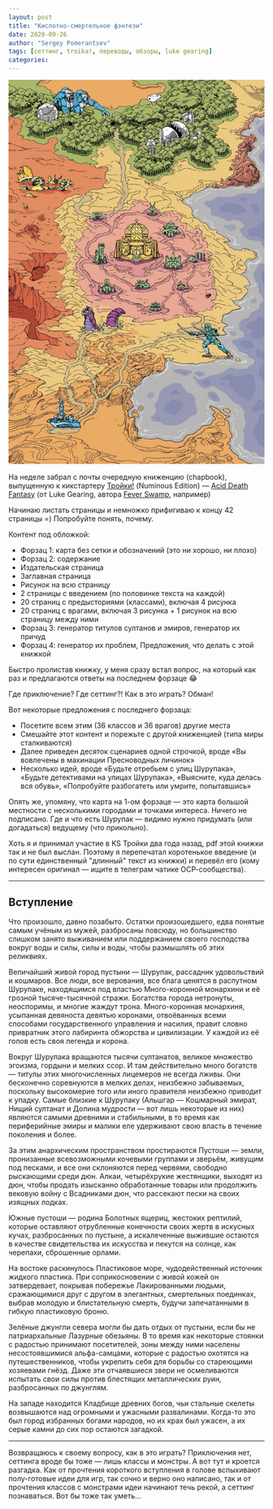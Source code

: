 ```yaml
---
layout: post
title: "Кислотно-смертельное фэнтези"
date: 2020-09-26
author: "Sergey Pomerantsev"
tags: [сеттинг, troika!, переводы, обзоры, luke gearing]
categories:
---
```


![](/assets/images/acid-death-fantasy.jpg)

На неделе забрал с почты очередную книженцию (chapbook), выпущенную к кикстартеру [Тройки!](https://docs.google.com/document/d/1nA0u-OD58ujAICzClfWePBIhClBb0OX2YTRQMXw-RKg/edit) (Numinous Edition) — [Acid Death Fantasy](https://www.melsonia.com/acid-death-fantasy-264-p.asp) (от Luke Gearing, автора [Fever Swamp](https://pnprpg.ru/blog/tag/%D0%BB%D0%B8%D1%85%D0%BE%D1%80%D0%B0%D0%B4%D0%BE%D1%87%D0%BD%D0%B0%D1%8F-%D1%82%D0%BE%D0%BF%D1%8C/), например)

Начинаю листать страницы и немножко прифигиваю к концу 42 страницы =) Попробуйте понять, почему.

Контент под обложкой:

- Форзац 1: карта без сетки и обозначений (это ни хорошо, ни плохо)
- Форзац 2: содержание
- Издательская страница
- Заглавная страница
- Рисунок на всю страницу
- 2 страницы с введением (по половинке текста на каждой)
- 20 страниц с предысториями (классами), включая 4 рисунка
- 20 страниц с врагами, включая 3 рисунка + 1 рисунок на всю страницу между ними
- Форзац 3: генератор титулов султанов и эмиров, генератор их причуд
- Форзац 4: генератор их проблем, Предложения, что делать с этой книжкой

Быстро пролистав книжку, у меня сразу встал вопрос, на который как раз и предлагаются ответы на последнем форзаце 😂

Где приключение? Где сеттинг?! Как в это играть? Обман!

Вот некоторые предложения с последнего форзаца:

- Посетите всем этим (36 классов и 36 врагов) другие места
- Смешайте этот контент и порежьте с другой книженцией (типа миры сталкиваются)
- Далее приведен десяток сценариев одной строчкой, вроде «Вы вовлечены в махинации Пресноводных личинок»
- Несколько идей, вроде «Будьте отребьем с улиц Шурупака», «Будьте детективами на улицах Шурупака», «Выясните, куда делась вся обувь», «Попробуйте разбогатеть или умрите, попытавшись»

Опять же, упомяну, что карта на 1-ом форзаце — это карта большой местности с несколькими городами и точками интереса. Ничего не подписано. Где и что есть Шурупак — видимо нужно придумать (или догадаться) ведущему (что прикольно).

Хоть я и принимал участие в KS Тройки два года назад, pdf этой книжки так и не был выслан. Поэтому я перепечатал коротенькое введение (и по сути единственный "длинный" текст из книжки) и перевёл его (кому интересен оригинал — ищите в телеграм чатике ОСР-сообщества).

---

## Вступление

Что произошло, давно позабыто. Остатки произошедшего, едва понятые самым учёным из мужей, разбросаны повсюду, но большинство слишком занято выживанием или поддержанием своего господства вокруг воды и силы, силы и воды, чтобы размышлять об этих реликвиях.

Величайший живой город пустыни — Шурупак, рассадник удовольствий и кошмаров. Все люди, все верования, все блага ценятся в распутном Шурупаке, находящимся под властью Много-коронной монархини и её грозной тысяче-тысячной стражи. Богатства города нетронуты, неоспоримы, и многие жаждут трона. Много-коронная монархиня, усыпанная девяноста девятью коронами, отвоёванных всеми способами государственного управления и насилия, правит словно привратник этого лабиринта обжорства и цивилизации. У каждой из её голов есть своя легенда и корона.

Вокруг Шурупака вращаются тысячи султанатов, великое множество эгоизма, гордыни и мелких ссор. И там действительно много богатств — титулы этих многочисленных лицемеров не всегда лживы. Они бесконечно соревнуются в мелких делах, неизбежно забываемых, поскольку высокомерие того или иного правителя неизбежно приводит к упадку. Самые близкие к Шурупаку (Альшгар — Кошмарный эмират, Нищий султанат и Долина мудрости — вот лишь некоторые из них) являются самыми древними и стабильными, в то время как периферийные эмиры и малики еле удерживают свою власть в течение поколения и более.

За этим анархическим пространством простираются Пустоши — земли, пронизанные всевозможными кочевыми группами и зверьём, живущим под песками, и все они склоняются перед червями, свободно рыскающими среди дюн. Алкаи, четырёхрукие жестянщики, выходят из дюн, чтобы продать изысканно обработанные товары или продолжить вековую войну с Всадниками дюн, что рассекают пески на своих изящных лодках.

Южные пустоши — родина Болотных ящериц, жестоких рептилий, которые оставляют отрубленные конечности своих жертв в искусных кучах, разбросанных по пустыне, а искалеченные выжившие остаются в качестве свидетельства их искусства и пекутся на солнце, как черепахи, сброшенные орлами.

На востоке раскинулось Пластиковое море, чудодейственный источник жидкого пластика. При соприкосновении с живой кожей он затвердевает, покрывая побережье Лакированными людьми, сражающимися друг с другом в элегантных, смертельных поединках, выбрав молодую и блистательную смерть, будучи запечатанными в гибкую пластиковую броню.

Зелёные джунгли севера могли бы дать отдых от пустыни, если бы не патриархальные Лазурные обезьяны. В то время как некоторые стоянки с радостью принимают посетителей, зоны между ними населены несостоявшимися альфа-самцами, которые с радостью охотятся на путешественников, чтобы укрепить себя для борьбы со стареющими хозяевами гнёзд. Даже эти отчаявшиеся звери не осмеливаются испытать свои силы против блестящих металлических руин, разбросанных по джунглям.

На западе находится Кладбище древних богов, чьи стальные скелеты возвышаются над огромными и ужасными развалинами. Когда-то это был город избранных богами народов, но их крах был ужасен, а их серые камни до сих пор остаются загадкой.

---

Возвращаюсь к своему вопросу, как в это играть? Приключения нет, сеттинга вроде бы тоже — лишь классы и монстры. А вот тут и кроется разгадка. Как от прочтения короткого вступления в голове вспыхивают полу-готовые идеи для игр, так сочно и верно оно написано, так и от прочтения классов с монстрами идеи начинают течь рекой, а сеттинг познаваться. Вот бы тоже так уметь…
